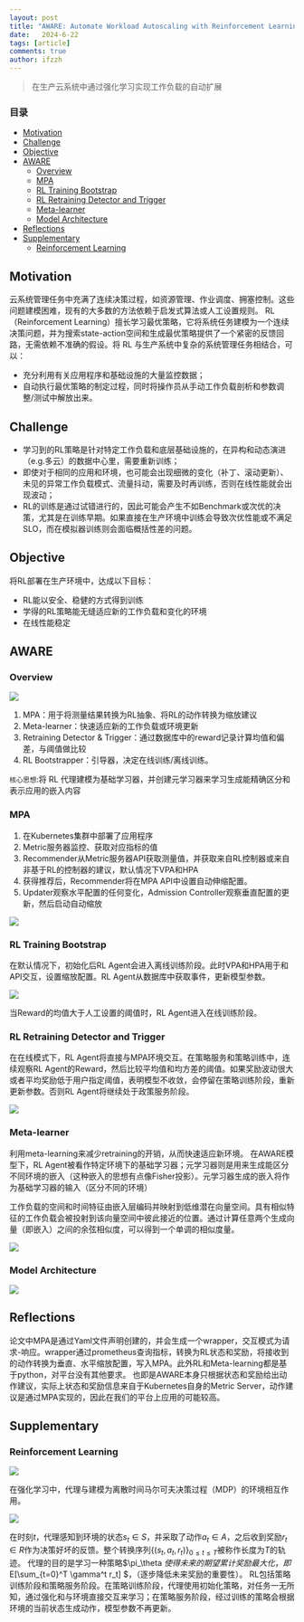 ```yaml
---
layout: post
title: "AWARE: Automate Workload Autoscaling with Reinforcement Learning in Production Cloud Systems"
date:   2024-6-22
tags: [article]
comments: true
author: ifzzh
---
```


<link rel="stylesheet" type="text/css" href="../css/auto-title-number.css" />


> 在生产云系统中通过强化学习实现工作负载的自动扩展

<!-- ###### 说明： -->

<!-- more -->

### 目录

- [Motivation](#motivation)
- [Challenge](#challenge)
- [Objective](#objective)
- [AWARE](#aware)
  - [Overview](#overview)
  - [MPA](#mpa)
  - [RL Training Bootstrap](#rl-training-bootstrap)
  - [RL Retraining Detector and Trigger](#rl-retraining-detector-and-trigger)
  - [Meta-learner](#meta-learner)
  - [Model Architecture](#model-architecture)
- [Reflections](#reflections)
- [Supplementary](#supplementary)
  - [Reinforcement Learning](#reinforcement-learning)


## Motivation

云系统管理任务中充满了连续决策过程，如资源管理、作业调度、拥塞控制。这些问题建模困难，现有的大多数的方法依赖于启发式算法或人工设置规则。
RL（Reinforcement Learning）擅长学习最优策略，它将系统任务建模为一个连续决策问题，并为搜索state-action空间和生成最优策略提供了一个紧密的反馈回路，无需依赖不准确的假设。将 RL 与生产系统中复杂的系统管理任务相结合，可以：
- 充分利用有关应用程序和基础设施的大量监控数据；
- 自动执行最优策略的制定过程，同时将操作员从手动工作负载剖析和参数调整/测试中解放出来。

## Challenge
- 学习到的RL策略是针对特定工作负载和底层基础设施的，在异构和动态演进（e.g.多云）的数据中心里，需要重新训练；
- 即使对于相同的应用和环境，也可能会出现细微的变化（补丁、滚动更新）、未见的异常工作负载模式、流量抖动，需要及时再训练，否则在线性能就会出现波动；
- RL的训练是通过试错进行的，因此可能会产生不如Benchmark或次优的决策，尤其是在训练早期。如果直接在生产环境中训练会导致次优性能或不满足SLO，而在模拟器训练则会面临概括性差的问题。

## Objective
将RL部署在生产环境中，达成以下目标：
- RL能以安全、稳健的方式得到训练
- 学得的RL策略能无缝适应新的工作负载和变化的环境
- 在线性能稳定

## AWARE

### Overview

<img src="../images/2024-06-22-AWARE/overview.png">

1. MPA：用于将测量结果转换为RL抽象、将RL的动作转换为缩放建议
2. Meta-learner：快速适应新的工作负载或环境更新
3. Retraining Detector & Trigger：通过数据库中的reward记录计算均值和偏差，与阈值做比较
4. RL Bootstrapper：引导器，决定在线训练/离线训练。

`核心思想`:将 RL 代理建模为基础学习器，并创建元学习器来学习生成能精确区分和表示应用的嵌入内容

### MPA 

1. 在Kubernetes集群中部署了应用程序
2. Metric服务器监控、获取对应指标的值
3. Recommender从Metric服务器API获取测量值，并获取来自RL控制器或来自非基于RL的控制器的建议，默认情况下VPA和HPA
4. 获得推荐后，Recommender将在MPA API中设置自动伸缩配置。
5. Updater观察水平配置的任何变化，Admission Controller观察垂直配置的更新，然后启动自动缩放

<img src="../images/2024-06-22-AWARE/MPA.png" >

### RL Training Bootstrap
在默认情况下，初始化后RL Agent会进入离线训练阶段。此时VPA和HPA用于和API交互，设置缩放配置。RL Agent从数据库中获取事件，更新模型参数。

<img src="../images/2024-06-22-AWARE/OfflineTrain.png">

当Reward的均值大于人工设置的阈值时，RL Agent进入在线训练阶段。

### RL Retraining Detector and Trigger

在在线模式下，RL Agent将直接与MPA环境交互。在策略服务和策略训练中，连续观察RL Agent的Reward，然后比较平均值和均方差的阈值。如果奖励波动很大或者平均奖励低于用户指定阈值，表明模型不收敛，会停留在策略训练阶段，重新更新参数。否则RL Agent将继续处于政策服务阶段。

<img src="../images/2024-06-22-AWARE/OnlineTrain.png">


### Meta-learner
利用meta-learning来减少retraining的开销，从而快速适应新环境。
在AWARE模型下，RL Agent被看作特定环境下的基础学习器；元学习器则是用来生成能区分不同环境的嵌入（这种嵌入的思想有点像Fisher投影）。元学习器生成的嵌入将作为基础学习器的输入（区分不同的环境）

工作负载的空间和时间特征由嵌入层编码并映射到低维潜在向量空间。具有相似特征的工作负载会被投射到该向量空间中彼此接近的位置。通过计算任意两个生成向量（即嵌入）之间的余弦相似度，可以得到一个单调的相似度量。

<img src="../images/2024-06-22-AWARE/embedding.png">


### Model Architecture

<img src="../images/2024-06-22-AWARE/Architecture.png">

## Reflections
论文中MPA是通过Yaml文件声明创建的，并会生成一个wrapper，交互模式为请求-响应。wrapper通过prometheus查询指标，转换为RL状态和奖励，将接收到的动作转换为垂直、水平缩放配置，写入MPA。此外RL和Meta-learning都是基于python，对平台没有其他要求。
也即是AWARE本身只根据状态和奖励给出动作建议，实际上状态和奖励信息来自于Kubernetes自身的Metric Server，动作建议是通过MPA实现的，因此在我们的平台上应用的可能较高。


## Supplementary

### Reinforcement Learning

<img src="../images/2024-06-22-AWARE/state-action.png">


在强化学习中，代理与建模为离散时间马尔可夫决策过程（MDP）的环境相互作用。

<img src="../images/2024-06-22-AWARE/RL.png" />

在时刻$t$，代理感知到环境的状态$s_t \in S$，并采取了动作$a_t \in A$，之后收到奖励$r_t \in R$作为决策好坏的反馈。整个转换序列$\{(s_t, a_t, r_t)\}_{0\le t\le T}$被称作长度为$T$的轨迹。
代理的目的是学习一种策略$\pi_\theta $使得未来的期望累计奖励最大化，即$E[\sum_{t=0}^T \gamma^t r_t] $，（逐步降低未来奖励的重要性）。
RL包括策略训练阶段和策略服务阶段。在策略训练阶段，代理使用初始化策略，对任务一无所知，通过强化和与环境直接交互来学习；在策略服务阶段，经过训练的策略会根据环境的当前状态生成动作，模型参数不再更新。